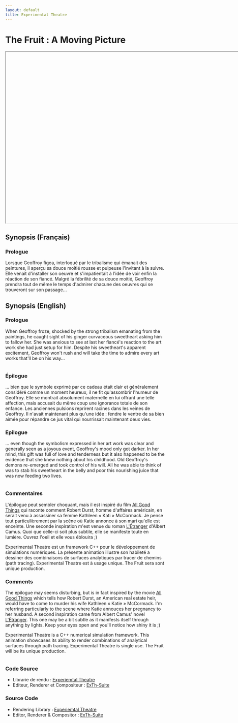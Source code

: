 ```yaml
---
layout: default
title: Experimental Theatre
---
```


# The Fruit : A Moving Picture

<iframe width="960" height="540" src=""></iframe>

<div style="display: inline-block; width: 100%;">
<div class="column-half">
<div class="column-inner" markdown="1">

## Synopsis (Français)

### Prologue

Lorsque Geoffroy figea, interloqué par le tribalisme qui émanait des peintures, il aperçu sa douce moitié rousse et pulpeuse l'invitant à la suivre. Elle venait d'installer son oeuvre et s'impatientait à l'idée de voir enfin la réaction de son fiancé. Malgré la fébrilité de sa douce moitié, Geoffroy prendra tout de même le temps d'admirer chacune des oeuvres qui se trouveront sur son passage...

</div>
</div>
<div class="column-half">
<div class="column-inner" markdown="1">

## Synopsis (English)

### Prologue

When Geoffroy froze, shocked by the strong tribalism emanating from the paintings, he caught sight of his ginger curvaceous sweetheart asking him to fallow her. She was anxious to see at last her fiancé's reaction to the art work she had just setup for him. Despite his sweetheart's apparent excitement, Geoffroy won't rush and will take the time to admire every art works that'll be on his way...

</div>
</div>
</div>
<div style="display: inline-block; width: 100%;">
<div class="column-half">
<div class="column-inner" markdown="1">

### Épilogue

... bien que le symbole exprimé par ce cadeau était clair et généralement considéré comme un moment heureux, il ne fit qu'assombrir l'humeur de Geoffroy. Elle se montrait absolument maternelle en lui offrant une telle affection, mais accusait du même coup une ignorance totale de son enfance. Les anciennes pulsions reprirent racines dans les veines de Geoffroy. Il n'avait maintenant plus qu'une idée&nbsp;: fendre le ventre de sa bien aimée pour répandre ce jus vital qui nourrissait maintenant deux vies.

</div>
</div>
<div class="column-half">
<div class="column-inner" markdown="1">

### Epilogue

... even though the symbolism expressed in her art work was clear and generally seen as a joyous event, Geoffroy's mood only got darker. In her mind, this gift was full of love and tenderness but it also happened to be the evidence that she knew nothing about his childhood.  Old Geoffroy's demons re-emerged and took control of his will. All he was able to think of was to stab his sweetheart in the belly and poor this nourishing juice that was now feeding two lives.

</div>
</div>
</div>
<div style="display: inline-block; width: 100%;">
<div class="column-half">
<div class="column-inner" markdown="1">

### Commentaires

L'épilogue peut sembler choquant, mais il est inspiré du film <a href="http://www.imdb.com/title/tt1175709/">All Good Things</a> qui raconte comment Robert Durst, homme d'affaires américain, en serait venu à assassiner sa femme Kathleen «&nbsp;Kati&nbsp;» McCormack. Je pense tout particulièrement par la scène où Katie annonce à son mari qu'elle est enceinte. Une seconde inspiration m'est venue du roman <a href="https://fr.wikipedia.org/wiki/L%27%C3%89tranger">L'Étranger</a> d'Albert Camus. Quoi que celle-ci soit plus subtile, elle se manifeste toute en lumière. Ouvrez l'oeil et elle vous éblouira ;)

<span class="oeuvre">Experimental Theatre</span> est un framework C++ pour le développement de simulations numériques. La présente animation illustre son habileté a dessiner des combinaisons de surfaces analytiques par tracer de chemins (path tracing). <span class="oeuvre">Experimental Theatre</span> est à usage unique. <span class="oeuvre">The Fruit</span> sera sont unique production.

</div>
</div>
<div class="column-half">
<div class="column-inner" markdown="1">


### Comments

The epilogue may seems disturbing, but is in fact inspired by the movie <a href="http://www.imdb.com/title/tt1175709/">All Good Things</a> which tells how Robert Durst, an American real estate heir, would have to come to murder his wife Kathleen « Katie » McCormack. I'm referring particularly to the scene where Katie annouces her pregnancy to her husband. A second inspiration came from Albert Camus' novel <a href="https://en.wikipedia.org/wiki/The_Stranger_(novel)">L'Étranger</a>. This one may be a bit subtle as it manifests itself through anything by lights. Keep your eyes open and you'll notice how shiny it is ;) 

<span class="oeuvre">Experimental Theatre</span> is a C++ numerical simulation framework. This animation showcases its ability to render combinations of analytical surfaces through path tracing. <span class="oeuvre">Experimental Theatre</span> is single use. <span class="oeuvre">The Fruit</span> will be its unique production. 


</div>
</div>
</div>
<div style="display: inline-block; width: 100%;">
<div class="column-half">
<div class="column-inner" markdown="1">

### Code Source

* Librarie de rendu : <a href="https://github.com/wibus/ExperimentalTheatre">Experiemtal Theatre</a>
* Editeur, Renderer et Compositeur : <a href="https://github.com/wibus/ExTh-Suite">ExTh-Suite</a>


</div>
</div>
<div class="column-half">
<div class="column-inner" markdown="1">

### Source Code

* Rendering Library : <a href="https://github.com/wibus/ExperimentalTheatre">Experiemtal Theatre</a>
* Editor, Renderer &amp; Compositor : <a href="https://github.com/wibus/ExTh-Suite">ExTh-Suite</a>

</div>
</div>
</div>

<!-- 

# Experimental Theatre

## Introduction

* Software Engineering as an artwork
* I'm not a 3D artist. I'm an hard coder.
* Tools (library/animator/compositor)
* Product (short animation video)


## ExTh: A Software Library


## The Fruit : A Moving Picture


## What have been done


Summary a development :

* December 2010 : c++ experimentations, putting reusable code in a library
* Febrary 2013 : refactoring library into multiple layers : CellarWorkbench, PropRoom2D, PropRoom3D and Sceana.
* January 2015 : begining of the analytic surface path tracer
* July 2016 : final render of 'The Fruit' short film

## What could (or should) have been done


## What's next for Experiemental Theatre's path tracer

It's going to garbarge. I've learn a lot of lessons doing this project, and those wont fallow to the trash, but I'll take advantage of them only in the case I work on a production path tracer. I mean, if ever I find my way to work on RenderMan, Maxwell Renderer, Arnold, etc., etc... this experience will prove useful. So, the path tracer won't benefit from any further improvement. No triangle mesh support, no multiple importance sampling fix and no "soft-coded" animation editor. To be honest, I'm a bit tired right now. Taking a step back, this year an a half of intense development for a tiny 1m35s of animation seems a bit crazy. I guess that a talented 3D artist could have produced a better animation in a single week (2 days of creation, 5 days of rendering :P) with proper softwares. That's why its going to garbage. That's why I'm now turning myself to mature path tracers.

-->